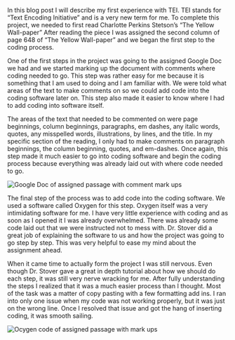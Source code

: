 In this blog post I will describe my first experience with TEI. TEI stands for “Text Encoding Initiative” and is a very new term for me. To complete this project, we needed to first read Charlotte Perkins Stetson’s “The Yellow Wall-paper” After reading the piece I was assigned the second column of page 648 of “The Yellow Wall-paper” and we began the first step to the coding process. 

One of the first steps in the project was going to the assigned Google Doc we had and we started marking up the document with comments where coding needed to go. This step was rather easy for me because it is something that I am used to doing and I am familiar with. We were told what areas of the text to make comments on so we could add code into the coding software later on. This step also made it easier to know where I had to add coding into software itself. 
  
The areas of the text that needed to be commented on were page beginnings, column beginnings, paragraphs, em dashes, any italic words, quotes, any misspelled words, illustrations, by lines, and the title. In my specific section of the reading, I only had to make comments on paragraph beginnings, the column beginning, quotes, and em-dashes. Once again, this step made it much easier to go into coding software and begin the coding process because everything was already laid out with where code needed to go. 

![Google Doc of assigned passage with comment mark ups](https://ashleybaradari.github.io/ashleybaradari/images/Googledoc.png)

The final step of the process was to add code into the coding software. We used a software called Oxygen for this step. Oxygen itself was a very intimidating software for me. I have very little experience with coding and as soon as I opened it I was already overwhelmed. There was already some code laid out that we were instructed not to mess with. Dr. Stover did a great job of explaining the software to us and how the project was going to go step by step. This was very helpful to ease my mind about the assignment ahead. 

When it came time to actually form the project I was still nervous. Even though Dr. Stover gave a great in depth tutorial about how we should do each step, it was still very nerve wracking for me. After fully understanding the steps I realized that it was a much easier process than I thought. Most of the task was a matter of copy pasting with a few formatting add ins. I ran into only one issue when my code was not working properly, but it was just on the wrong line. Once I resolved that issue and got the hang of inserting coding, it was smooth sailing. 


![Ocygen code of assigned passage with mark ups](https://ashleybaradari.github.io/ashleybaradari/images/Oxygen.png)
